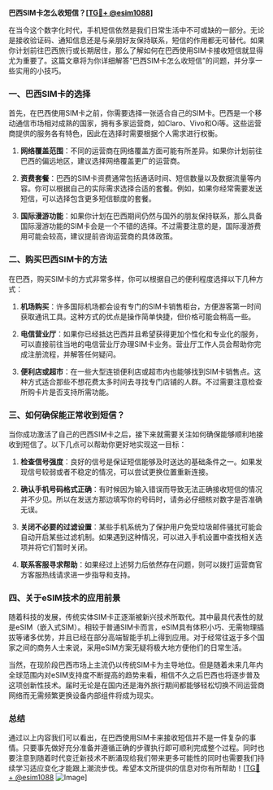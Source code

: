 **巴西SIM卡怎么收短信？[[TG💪+ @esim1088](https://t.me/s/esim1088)]**

在当今这个数字化时代，手机短信依然是我们日常生活中不可或缺的一部分。无论是接收验证码、通知信息还是与亲朋好友保持联系，短信的作用都无可替代。如果你计划前往巴西旅行或长期居住，那么了解如何在巴西使用SIM卡接收短信就显得尤为重要了。这篇文章将为你详细解答“巴西SIM卡怎么收短信”的问题，并分享一些实用的小技巧。

### 一、巴西SIM卡的选择

首先，在巴西使用SIM卡之前，你需要选择一张适合自己的SIM卡。巴西是一个移动通信市场相对成熟的国家，拥有多家运营商，如Claro、Vivo和Oi等。这些运营商提供的服务各有特色，因此在选择时需要根据个人需求进行权衡。

1. **网络覆盖范围**：不同的运营商在网络覆盖方面可能有所差异。如果你计划前往巴西的偏远地区，建议选择网络覆盖更广的运营商。
   
2. **资费套餐**：巴西的SIM卡资费通常包括通话时间、短信数量以及数据流量等内容。你可以根据自己的实际需求选择合适的套餐。例如，如果你经常需要发送短信，可以选择包含更多短信额度的套餐。

3. **国际漫游功能**：如果你计划在巴西期间仍然与国外的朋友保持联系，那么具备国际漫游功能的SIM卡会是一个不错的选择。不过需要注意的是，国际漫游费用可能会较高，建议提前咨询运营商的具体政策。

### 二、购买巴西SIM卡的方法

在巴西，购买SIM卡的方式非常多样，你可以根据自己的便利程度选择以下几种方式：

1. **机场购买**：许多国际机场都会设有专门的SIM卡销售柜台，方便游客第一时间获取通讯工具。这种方式的优点是操作简单快捷，但价格可能会稍高一些。

2. **电信营业厅**：如果你已经抵达巴西并且希望获得更加个性化和专业化的服务，可以直接前往当地的电信营业厅办理SIM卡业务。营业厅工作人员会帮助你完成注册流程，并解答任何疑问。

3. **便利店或超市**：在一些大型连锁便利店或超市内也能够找到SIM卡销售点。这种方式适合那些不想花费太多时间去寻找专门店铺的人群。不过需要注意检查所购卡片是否支持所需功能。

### 三、如何确保能正常收到短信？

当你成功激活了自己的巴西SIM卡之后，接下来就需要关注如何确保能够顺利地接收到短信了。以下几点可以帮助你更好地实现这一目标：

1. **检查信号强度**：良好的信号是保证短信能够及时送达的基础条件之一。如果发现信号较弱或者不稳定的情况，可以尝试更换位置重新连接。

2. **确认手机号码格式正确**：有时候因为输入错误而导致无法正确接收短信的情况并不少见。所以在发送方那边填写你的号码时，请务必仔细核对数字是否准确无误。

3. **关闭不必要的过滤设置**：某些手机系统为了保护用户免受垃圾邮件骚扰可能会自动开启某些过滤机制。如果遇到这种情况，可以进入手机设置中查找相关选项并将它们暂时关闭。

4. **联系客服寻求帮助**：如果经过上述努力后依然存在问题，则可以拨打运营商官方客服热线请求进一步指导和支持。

### 四、关于eSIM技术的应用前景

随着科技的发展，传统实体SIM卡正逐渐被新兴技术所取代。其中最具代表性的就是eSIM（嵌入式SIM）。相较于普通SIM卡而言，eSIM具有体积小巧、无需物理插拔等诸多优势，并且已经在部分高端智能手机上得到应用。对于经常往返于多个国家之间的商务人士来说，采用eSIM方案无疑将极大地方便他们的日常生活。

当然，在现阶段巴西市场上主流仍以传统SIM卡为主导地位。但是随着未来几年内全球范围内对eSIM支持度不断提高的趋势来看，相信不久之后巴西也将逐步普及这项创新性技术。届时无论是在国内还是海外旅行期间都能够轻松切换不同运营商网络而无需频繁更换设备内部组件将成为现实。

### 总结

通过以上内容我们可以看出，在巴西使用SIM卡来接收短信并不是一件复杂的事情。只要事先做好充分准备并遵循正确的步骤执行即可顺利完成整个过程。同时也要注意到随着时代变迁新技术不断涌现给我们带来更多可能性的同时也需要我们持续学习适应变化才能跟上潮流步伐。希望本文所提供的信息对你有所帮助！[[TG💪+ @esim1088](https://t.me/s/esim1088) ![Image](https://i.postimg.cc/4NQfJmqS/Snipaste-2025-05-13-00-14-12.png)]